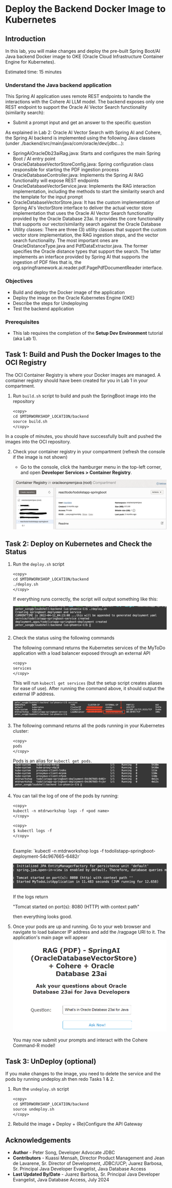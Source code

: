 # Deploy the Backend Docker Image to Kubernetes

## Introduction

In this lab, you will make changes and deploy the pre-built Spring Boot/AI Java backend Docker image to OKE (Oracle Cloud Infrastructure Container Engine for Kubernetes).

Estimated time: 15 minutes

### Understand the Java backend application

This Spring AI application uses remote REST endpoints to handle the interactions with the Cohere AI LLM model. The backend exposes only one REST endpoint to support the Oracle AI Vector Search functionality (similarity search):

* Submit a prompt input and get an answer to the specific question

As explained in Lab 2: Oracle AI Vector Search with Spring AI and Cohere, the Spring AI backend is implemented using the following Java classes (under ./backend/src/main/java/com/oracle/dev/jdbc...):

* SpringAiOracleDb23aiRag.java: Starts and configures the main Spring Boot / AI entry point
* OracleDatabaseVectorStoreConfig.java: Spring configuration class responsible for starting the PDF ingestion process
* OracleDatabaseController.java: Implements the Spring AI RAG functionality will expose REST endpoints
* OracleDatabaseVectorService.java: Implements the RAG interaction implementation, including the methods to start the similarity search and the template for the input prompt
* OracleDatabaseVectorStore.java: It has the custom implementation of Spring AI's VectorStore interface to deliver the actual vector store implementation that uses the Oracle AI Vector Search functionality provided by the Oracle Database 23ai. It provides the core functionality that supports our vector/similarity search against the Oracle Database
* Utility classes: There are three (3) utility classes that support the custom vector store implementation, the RAG ingestion steps, and the vector search functionality. The most important ones are OracleDistanceType.java and PdfDataExtractor.java. The former specifies the Oracle distance types that support the search. The latter implements an interface provided by Spring AI that supports the ingestion of PDF files that is, the org.springframework.ai.reader.pdf.PagePdfDocumentReader interface.


### Objectives

* Build and deploy the Docker image of the application
* Deploy the image on the Oracle Kubernetes Engine (OKE)
* Describe the steps for Undeploying
* Test the backend application

### Prerequisites

* This lab requires the completion of the **Setup Dev Environment** tutorial (aka Lab 1).

## Task 1: Build and Push the Docker Images to the OCI Registry

The OCI Container Registry is where your Docker images are managed. A container registry should have been created for you in Lab 1 in your compartment.

1. Run `build.sh` script to build and push the SpringBoot image into the repository

    ```
    <copy>
    cd $MTDRWORKSHOP_LOCATION/backend
    source build.sh
    </copy>
    ```
In a couple of minutes, you should have successfully built and pushed the images into the OCI repository.

2. Check your container registry in your compartment (refresh the console if the image is not shown)

    * Go to the console, click the hamburger menu in the top-left corner, and open **Developer Services > Container Registry**.

    ![View of the registry](images/build-image.png)

## Task 2: Deploy on Kubernetes and Check the Status

1. Run the `deploy.sh` script

    ```
    <copy>
    cd $MTDRWORKSHOP_LOCATION/backend
    ./deploy.sh
    </copy>
    ```

    If everything runs correctly, the script will output something like this:

    ![Deploy output](images/deploy-output.png)

2. Check the status using the following commands

    The following command returns the Kubernetes services of the MyToDo application with a load balancer exposed through an external API

    ```
    <copy>
    services
    </copy>
    ```

    This will run `kubectl get services` (but the setup script creates aliases for ease of use). After running the command above, it should output the external IP address.

    ![Get Services](images/services.png)

3. The following command returns all the pods running in your Kubernetes cluster:

    ```
    <copy>
    pods
    </copy>
    ```

    Pods is an alias for `kubectl get pods`.
    ![Get Pods](images/get-pods.png)

4. You can tail the log of one of the pods by running:

    ```
    <copy>
    kubectl -n mtdrworkshop logs -f <pod name>
    </copy>
    ```

    ```
    <copy>
    $ kubectl logs -f
    </copy>
    ```

    <br>
    Example: `kubectl -n mtdrworkshop logs -f todolistapp-springboot-deployment-54c967665-6482r`

    ![Deploy Success](images/deploy-success.png)

    If the logs return

    "Tomcat started on port(s): 8080 (HTTP) with context path"

    then everything looks good.

5. Once your pods are up and running. Go to your web browser and navigate to load balancer IP address and add the /ragpage URI to it.
    The application's main page will appear
    ![Landing](images/application-1.png)    

    You may now submit your prompts and interact with the Cohere Command-R model!

## Task 3: UnDeploy (optional)

If you make changes to the image, you need to delete the service and the pods by running undeploy.sh then redo Tasks 1 & 2.

1. Run the `undeploy.sh` script

    ```
    <copy>
    cd $MTDRWORKSHOP_LOCATION/backend
    source undeploy.sh
    </copy>
    ```
2. Rebuild the image + Deploy + (Re)Configure the API Gateway

## Acknowledgements

* **Author** - Peter Song, Developer Advocate JDBC
* **Contributors** - Kuassi Mensah, Director Product Management and Jean de Lavarene, Sr. Director of Development, JDBC/UCP; Juarez Barbosa, Sr. Principal Java Developer Evangelist, Java Database Access
* **Last Updated By/Date** - Juarez Barbosa, Sr. Principal Java Developer Evangelist, Java Database Access, July 2024
